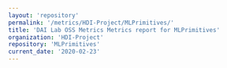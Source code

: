 ```yaml
---
layout: 'repository'
permalink: '/metrics/HDI-Project/MLPrimitives/'
title: 'DAI Lab OSS Metrics Metrics report for MLPrimitives'
organization: 'HDI-Project'
repository: 'MLPrimitives'
current_date: '2020-02-23'
---
```

